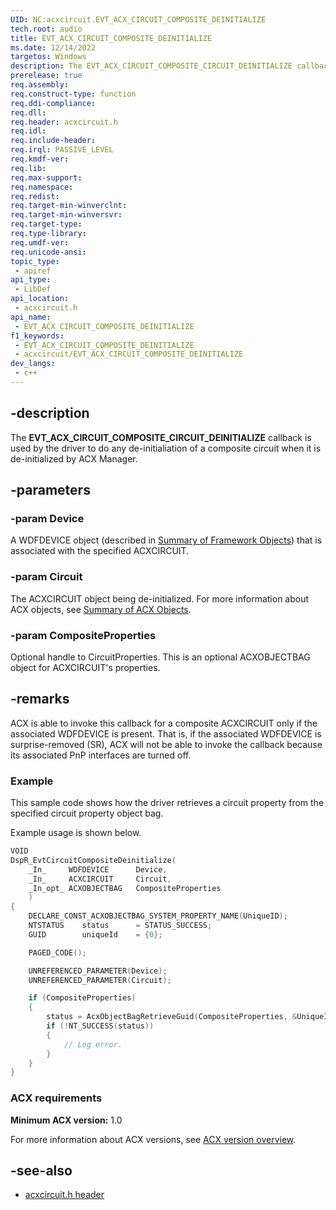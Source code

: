 ```yaml
---
UID: NC:acxcircuit.EVT_ACX_CIRCUIT_COMPOSITE_DEINITIALIZE
tech.root: audio
title: EVT_ACX_CIRCUIT_COMPOSITE_DEINITIALIZE
ms.date: 12/14/2022
targetos: Windows
description: The EVT_ACX_CIRCUIT_COMPOSITE_CIRCUIT_DEINITIALIZE callback is used by the driver to do any de-initialiation of a composite circuit when it is de-initialized by ACX Manager.
prerelease: true
req.assembly: 
req.construct-type: function
req.ddi-compliance: 
req.dll: 
req.header: acxcircuit.h
req.idl: 
req.include-header: 
req.irql: PASSIVE_LEVEL
req.kmdf-ver: 
req.lib: 
req.max-support: 
req.namespace: 
req.redist: 
req.target-min-winverclnt: 
req.target-min-winversvr: 
req.target-type: 
req.type-library: 
req.umdf-ver: 
req.unicode-ansi: 
topic_type:
 - apiref
api_type:
 - LibDef
api_location:
 - acxcircuit.h
api_name:
 - EVT_ACX_CIRCUIT_COMPOSITE_DEINITIALIZE
f1_keywords:
 - EVT_ACX_CIRCUIT_COMPOSITE_DEINITIALIZE
 - acxcircuit/EVT_ACX_CIRCUIT_COMPOSITE_DEINITIALIZE
dev_langs:
 - c++
---
```


## -description

The **EVT_ACX_CIRCUIT_COMPOSITE_CIRCUIT_DEINITIALIZE** callback is used by the driver to do any de-initialiation of a composite circuit when it is de-initialized by ACX Manager.

## -parameters

### -param Device

A WDFDEVICE object (described in  [Summary of Framework Objects](/windows-hardware/drivers/wdf/summary-of-framework-objects)) that is associated with the specified ACXCIRCUIT.

### -param Circuit

The ACXCIRCUIT object being de-initialized. For more information about ACX objects, see [Summary of ACX Objects](/windows-hardware/drivers/audio/acx-summary-of-objects).

### -param CompositeProperties

Optional handle to CircuitProperties. This is an optional ACXOBJECTBAG object for ACXCIRCUIT's properties.

## -remarks

ACX is able to invoke this callback for a composite ACXCIRCUIT only if the associated WDFDEVICE is present. That is, if the associated WDFDEVICE is surprise-removed (SR), ACX will not be able to invoke the callback because its associated PnP interfaces are turned off.

### Example

This sample code shows how the driver retrieves a circuit property from the specified circuit property object bag.

Example usage is shown below.

```cpp
VOID
DspR_EvtCircuitCompositeDeinitialize(
    _In_     WDFDEVICE      Device,
    _In_     ACXCIRCUIT     Circuit,
    _In_opt_ ACXOBJECTBAG   CompositeProperties
    )
{
    DECLARE_CONST_ACXOBJECTBAG_SYSTEM_PROPERTY_NAME(UniqueID);
    NTSTATUS    status      = STATUS_SUCCESS;
    GUID        uniqueId    = {0};

    PAGED_CODE();

    UNREFERENCED_PARAMETER(Device);
    UNREFERENCED_PARAMETER(Circuit);

    if (CompositeProperties)
    {
        status = AcxObjectBagRetrieveGuid(CompositeProperties, &UniqueID, &uniqueId);
        if (!NT_SUCCESS(status))
        {
            // Log error.
        }
    }
}
```

### ACX requirements

**Minimum ACX version:** 1.0

For more information about ACX versions, see [ACX version overview](/windows-hardware/drivers/audio/acx-version-overview).

## -see-also

- [acxcircuit.h header](index.md)
